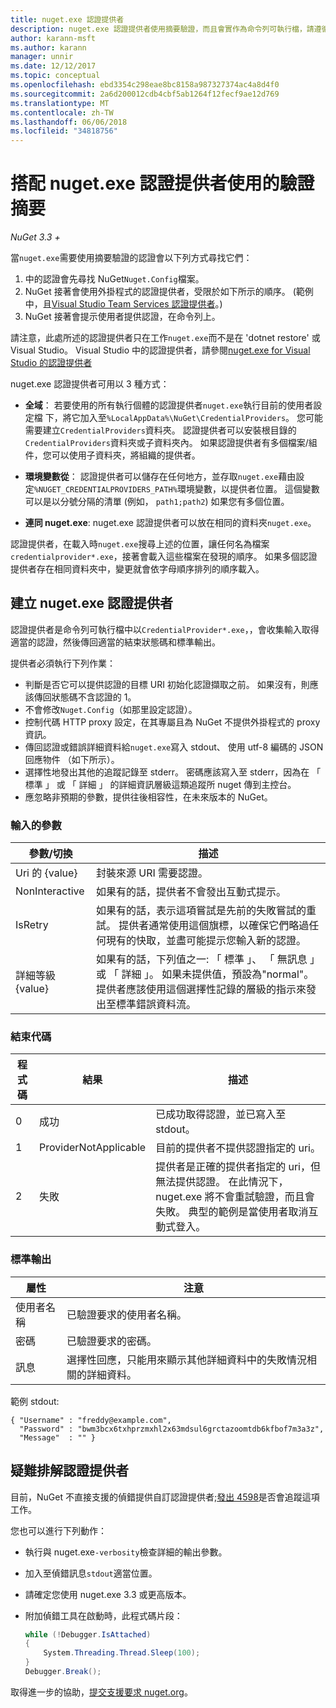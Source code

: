 ```yaml
---
title: nuget.exe 認證提供者
description: nuget.exe 認證提供者使用摘要驗證，而且會實作為命令列可執行檔，請遵循特定的慣例。
author: karann-msft
ms.author: karann
manager: unnir
ms.date: 12/12/2017
ms.topic: conceptual
ms.openlocfilehash: ebd3354c298eae8bc8158a987327374ac4a8d4f0
ms.sourcegitcommit: 2a6d200012cdb4cbf5ab1264f12fecf9ae12d769
ms.translationtype: MT
ms.contentlocale: zh-TW
ms.lasthandoff: 06/06/2018
ms.locfileid: "34818756"
---
```

# <a name="authenticating-feeds-with-nugetexe-credential-providers"></a>搭配 nuget.exe 認證提供者使用的驗證摘要

*NuGet 3.3 +*

當`nuget.exe`需要使用摘要驗證的認證會以下列方式尋找它們：

1. 中的認證會先尋找 NuGet`Nuget.Config`檔案。
1. NuGet 接著會使用外掛程式的認證提供者，受限於如下所示的順序。 (範例中，且[Visual Studio Team Services 認證提供者](https://www.visualstudio.com/docs/package/get-started/nuget/auth#vsts-credential-provider)。)
1. NuGet 接著會提示使用者提供認證，在命令列上。

請注意，此處所述的認證提供者只在工作`nuget.exe`而不是在 'dotnet restore' 或 Visual Studio。 Visual Studio 中的認證提供者，請參閱[nuget.exe for Visual Studio 的認證提供者](nuget-credential-providers-for-visual-studio.md)

nuget.exe 認證提供者可用以 3 種方式：

- **全域**： 若要使用的所有執行個體的認證提供者`nuget.exe`執行目前的使用者設定檔 下，將它加入至`%LocalAppData%\NuGet\CredentialProviders`。 您可能需要建立`CredentialProviders`資料夾。 認證提供者可以安裝根目錄的`CredentialProviders`資料夾或子資料夾內。 如果認證提供者有多個檔案/組件，您可以使用子資料夾，將組織的提供者。

- **環境變數從**： 認證提供者可以儲存在任何地方，並存取`nuget.exe`藉由設定`%NUGET_CREDENTIALPROVIDERS_PATH%`環境變數，以提供者位置。 這個變數可以是以分號分隔的清單 (例如， `path1;path2`) 如果您有多個位置。

- **連同 nuget.exe**: nuget.exe 認證提供者可以放在相同的資料夾`nuget.exe`。

認證提供者，在載入時`nuget.exe`搜尋上述的位置，讓任何名為檔案`credentialprovider*.exe`，接著會載入這些檔案在發現的順序。 如果多個認證提供者存在相同資料夾中，變更就會依字母順序排列的順序載入。

## <a name="creating-a-nugetexe-credential-provider"></a>建立 nuget.exe 認證提供者

認證提供者是命令列可執行檔中以`CredentialProvider*.exe`，，會收集輸入取得適當的認證，然後傳回適當的結束狀態碼和標準輸出。

提供者必須執行下列作業：

- 判斷是否它可以提供認證的目標 URI 初始化認證擷取之前。 如果沒有，則應該傳回狀態碼不含認證的 1。
- 不會修改`Nuget.Config`（如那里設定認證）。
- 控制代碼 HTTP proxy 設定，在其專屬且為 NuGet 不提供外掛程式的 proxy 資訊。
- 傳回認證或錯誤詳細資料給`nuget.exe`寫入 stdout、 使用 utf-8 編碼的 JSON 回應物件 （如下所示）。
- 選擇性地發出其他的追蹤記錄至 stderr。 密碼應該寫入至 stderr，因為在 「 標準 」 或 「 詳細 」 的詳細資訊層級這類追蹤所 nuget 傳到主控台。
- 應忽略非預期的參數，提供往後相容性，在未來版本的 NuGet。

### <a name="input-parameters"></a>輸入的參數

| 參數/切換 |描述|
|----------------|-----------|
| Uri 的 {value} | 封裝來源 URI 需要認證。|
| NonInteractive | 如果有的話，提供者不會發出互動式提示。 |
| IsRetry | 如果有的話，表示這項嘗試是先前的失敗嘗試的重試。 提供者通常使用這個旗標，以確保它們略過任何現有的快取，並盡可能提示您輸入新的認證。|
| 詳細等級 {value} | 如果有的話，下列值之一: 「 標準 」、 「 無訊息 」 或 「 詳細 」。 如果未提供值，預設為"normal"。 提供者應該使用這個選擇性記錄的層級的指示來發出至標準錯誤資料流。 |

### <a name="exit-codes"></a>結束代碼

| 程式碼 |結果 | 描述 |
|----------------|-----------|-----------|
| 0 | 成功 | 已成功取得認證，並已寫入至 stdout。|
| 1 | ProviderNotApplicable | 目前的提供者不提供認證指定的 uri。|
| 2 | 失敗 | 提供者是正確的提供者指定的 uri，但無法提供認證。 在此情況下，nuget.exe 將不會重試驗證，而且會失敗。 典型的範例是當使用者取消互動式登入。 |

### <a name="standard-output"></a>標準輸出

| 屬性 |注意|
|----------------|-----------|
| 使用者名稱 | 已驗證要求的使用者名稱。|
| 密碼 | 已驗證要求的密碼。|
| 訊息 | 選擇性回應，只能用來顯示其他詳細資料中的失敗情況相關的詳細資料。 |

範例 stdout:

    { "Username" : "freddy@example.com",
      "Password" : "bwm3bcx6txhprzmxhl2x63mdsul6grctazoomtdb6kfbof7m3a3z",
      "Message"  : "" }

## <a name="troubleshooting-a-credential-provider"></a>疑難排解認證提供者

目前，NuGet 不直接支援的偵錯提供自訂認證提供者;[發出 4598](https://github.com/NuGet/Home/issues/4598)是否會追蹤這項工作。

您也可以進行下列動作：

- 執行與 nuget.exe`-verbosity`檢查詳細的輸出參數。
- 加入至偵錯訊息`stdout`適當位置。
- 請確定您使用 nuget.exe 3.3 或更高版本。
- 附加偵錯工具在啟動時，此程式碼片段：

    ```cs
    while (!Debugger.IsAttached)
    {
        System.Threading.Thread.Sleep(100);
    }
    Debugger.Break();
    ```

取得進一步的協助，[提交支援要求 nuget.org](https://www.nuget.org/policies/Contact)。
